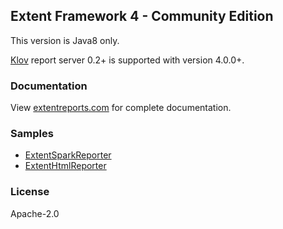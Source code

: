 ## Extent Framework 4 - Community Edition

This version is Java8 only.

[Klov](https://github.com/extent-framework/klov-server) report server 0.2+ is supported with version 4.0.0+.

### Documentation

View [extentreports.com](http://extentreports.com/docs/versions/4/java/) for complete documentation.

### Samples

* [ExtentSparkReporter](http://extentreports.com/samples/spark/index.html)
* [ExtentHtmlReporter](http://extentreports.com/samples/html/index.html)

### License

Apache-2.0
